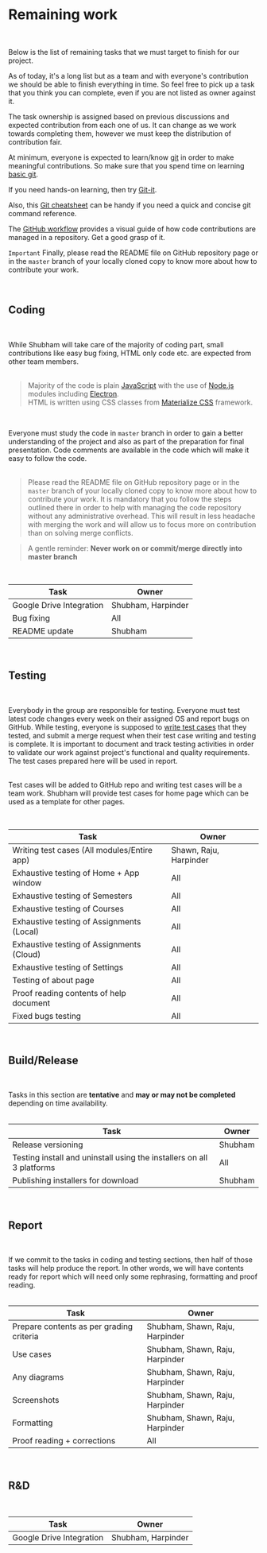 # Remaining work
<br>

Below is the list of remaining tasks that we must target to finish for our project.  

As of today, it's a long list but as a team and with everyone's contribution we should be able to finish everything in time. So feel free to pick up a task that you think you can complete, even if you are not listed as owner against it.  

The task ownership is assigned based on previous discussions and expected contribution from each one of us. It can change as we work towards completing them, however we must keep the distribution of contribution fair.  

At minimum, everyone is expected to learn/know [git](https://git-scm.com/) in order to make meaningful contributions. So make sure that you spend time on learning [basic git](https://rogerdudler.github.io/git-guide/).  

If you need hands-on learning, then try [Git-it](https://github.com/jlord/git-it-electron). 

Also, this [Git cheatsheet](https://www.atlassian.com/git/tutorials/atlassian-git-cheatsheet) can be handy if you need a quick and concise git command reference.  

The [GitHub workflow](https://guides.github.com/introduction/flow/) provides a visual guide of how code contributions are managed in a repository. Get a good grasp of it.  

`Important` Finally, please read the README file on GitHub repository page or in the `master` branch of your locally cloned copy to know more about how to contribute your work.

<br>

## Coding  
<br>

While Shubham will take care of the majority of coding part, small contributions like easy bug fixing, HTML only code etc. are expected from other team members.  
<br>

> Majority of the code is plain [JavaScript](https://www.w3schools.com/js/default.asp) with the use of [Node.js](https://www.w3schools.com/nodejs/nodejs_intro.asp) modules including [Electron](https://www.electronjs.org/).  
> HTML is written using CSS classes from [Materialize CSS](https://materializecss.com/) framework.  

<br>

Everyone must study the code in `master` branch in order to gain a better understanding of the project and also as part of the preparation for final presentation. Code comments are available in the code which will make it easy to follow the code.  
<br>

> Please read the README file on GitHub repository page or in the `master` branch of your locally cloned copy to know more about how to contribute your work. It is mandatory that you follow the steps outlined there in order to help with managing the code repository without any administrative overhead. This will result in less headache with merging the work and will allow us to focus more on contribution than on solving merge conflicts.  


> A gentle reminder: **Never work on or commit/merge directly into master branch**  

<br>

| Task                      | Owner             |
|---------------------------|-------------------|
| Google Drive Integration  | Shubham, Harpinder|
| Bug fixing                | All               |
| README update             | Shubham           |
<br>

## Testing
<br>

Everybody in the group are responsible for testing. Everyone must test latest code changes every week on their assigned OS and report bugs on GitHub. While testing, everyone is supposed to [write test cases](https://www.guru99.com/test-case.html) that they tested, and submit a merge request when their test case writing and testing is complete. It is important to document and track testing activities in order to validate our work against project's functional and quality requirements. The test cases prepared here will be used in report.  
<br>

Test cases will be added to GitHub repo and writing test cases will be a team work. Shubham will provide test cases for home page which can be used as a template for other pages.  

<br>

| Task                                        | Owner                  |
|---------------------------------------------|------------------------|
| Writing test cases (All modules/Entire app) | Shawn, Raju, Harpinder |
| Exhaustive testing of Home + App window     | All                    |
| Exhaustive testing of Semesters             | All                    |
| Exhaustive testing of Courses               | All                    |
| Exhaustive testing of Assignments (Local)   | All                    |
| Exhaustive testing of Assignments (Cloud)   | All                    |
| Exhaustive testing of Settings              | All                    |
| Testing of about page                       | All                    |
| Proof reading contents of help document     | All                    |
| Fixed bugs testing                          | All                    |  
<br>

## Build/Release
<br>

Tasks in this section are **tentative** and **may or may not be completed** depending on time availability.  
<br>

| Task                                                                  | Owner   |
|-----------------------------------------------------------------------|---------|
| Release versioning                                                    | Shubham |
| Testing install and uninstall using the installers on all 3 platforms | All     |
| Publishing installers for download                                    | Shubham |  
<br>

## Report
<br>

If we commit to the tasks in coding and testing sections, then half of those tasks will help produce the report. In other words, we will have contents ready for report which will need only some rephrasing, formatting and proof reading.  
<br>

| Task                                     | Owner                           |
|------------------------------------------|---------------------------------|
| Prepare contents as per grading criteria | Shubham, Shawn, Raju, Harpinder |
| Use cases                                | Shubham, Shawn, Raju, Harpinder |
| Any diagrams                             | Shubham, Shawn, Raju, Harpinder |
| Screenshots                              | Shubham, Shawn, Raju, Harpinder |
| Formatting                               | Shubham, Shawn, Raju, Harpinder |
| Proof reading + corrections              | All                             |  
<br>

## R&D
<br>

| Task                      | Owner              |
|---------------------------|--------------------|
| Google Drive Integration  | Shubham, Harpinder |
